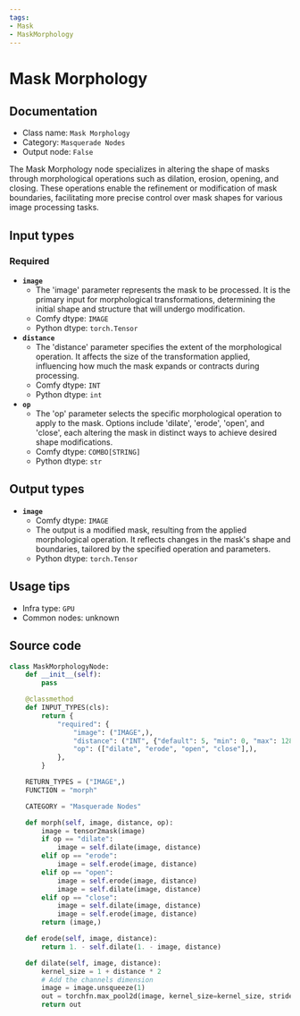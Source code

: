 ```yaml
---
tags:
- Mask
- MaskMorphology
---
```


# Mask Morphology
## Documentation
- Class name: `Mask Morphology`
- Category: `Masquerade Nodes`
- Output node: `False`

The Mask Morphology node specializes in altering the shape of masks through morphological operations such as dilation, erosion, opening, and closing. These operations enable the refinement or modification of mask boundaries, facilitating more precise control over mask shapes for various image processing tasks.
## Input types
### Required
- **`image`**
    - The 'image' parameter represents the mask to be processed. It is the primary input for morphological transformations, determining the initial shape and structure that will undergo modification.
    - Comfy dtype: `IMAGE`
    - Python dtype: `torch.Tensor`
- **`distance`**
    - The 'distance' parameter specifies the extent of the morphological operation. It affects the size of the transformation applied, influencing how much the mask expands or contracts during processing.
    - Comfy dtype: `INT`
    - Python dtype: `int`
- **`op`**
    - The 'op' parameter selects the specific morphological operation to apply to the mask. Options include 'dilate', 'erode', 'open', and 'close', each altering the mask in distinct ways to achieve desired shape modifications.
    - Comfy dtype: `COMBO[STRING]`
    - Python dtype: `str`
## Output types
- **`image`**
    - Comfy dtype: `IMAGE`
    - The output is a modified mask, resulting from the applied morphological operation. It reflects changes in the mask's shape and boundaries, tailored by the specified operation and parameters.
    - Python dtype: `torch.Tensor`
## Usage tips
- Infra type: `GPU`
- Common nodes: unknown


## Source code
```python
class MaskMorphologyNode:
    def __init__(self):
        pass

    @classmethod
    def INPUT_TYPES(cls):
        return {
            "required": {
                "image": ("IMAGE",),
                "distance": ("INT", {"default": 5, "min": 0, "max": 128, "step": 1}),
                "op": (["dilate", "erode", "open", "close"],),
            },
        }

    RETURN_TYPES = ("IMAGE",)
    FUNCTION = "morph"

    CATEGORY = "Masquerade Nodes"

    def morph(self, image, distance, op):
        image = tensor2mask(image)
        if op == "dilate":
            image = self.dilate(image, distance)
        elif op == "erode":
            image = self.erode(image, distance)
        elif op == "open":
            image = self.erode(image, distance)
            image = self.dilate(image, distance)
        elif op == "close":
            image = self.dilate(image, distance)
            image = self.erode(image, distance)
        return (image,)

    def erode(self, image, distance):
        return 1. - self.dilate(1. - image, distance)

    def dilate(self, image, distance):
        kernel_size = 1 + distance * 2
        # Add the channels dimension
        image = image.unsqueeze(1)
        out = torchfn.max_pool2d(image, kernel_size=kernel_size, stride=1, padding=kernel_size // 2).squeeze(1)
        return out

```
